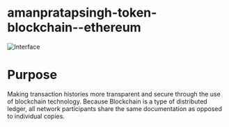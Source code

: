 # amanpratapsingh-token-blockchain--ethereum

![Interface](https://user-images.githubusercontent.com/72128002/129982630-cda75915-6f91-41ad-8b88-fb34e13b7416.jpg)

# Purpose
Making transaction histories more transparent and secure through the use of blockchain technology. Because Blockchain is a type of distributed ledger, all network participants share the same documentation as opposed to individual copies.
